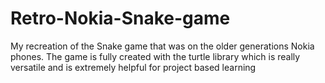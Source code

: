 # Retro-Nokia-Snake-game
My recreation of the Snake game that was on the older generations Nokia phones. The game is fully created with the turtle library which is really versatile and is extremely helpful for project based learning
